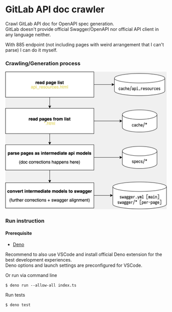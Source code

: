 # GitLab API doc crawler
Crawl GitLab API doc for OpenAPI spec generation.  
GitLab doesn't provide official Swagger/OpenAPI nor official API client in any language neither.  

With 885 endpoint (not including pages with weird arrangement that I can't parse)
I can do it myself.

### Crawling/Generation process
![process](doc/process.png)

### Run instruction
#### Prerequisite 
- [Deno](https://deno.land/)

Recommend to also use VSCode and install official Deno extension for the best development experiences.  
Deno options and launch settings are preconfigured for VSCode.

Or run via command line
```shell
$ deno run --allow-all index.ts
```

Run tests
```shell
$ deno test
```